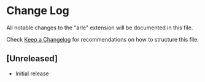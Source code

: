 # Change Log
All notable changes to the "arle" extension will be documented in this file.

Check [Keep a Changelog](http://keepachangelog.com/) for recommendations on how to structure this file.

## [Unreleased]
- Initial release